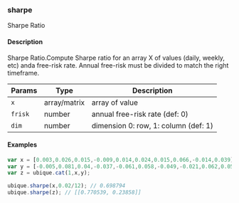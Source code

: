 ### sharpe
Sharpe Ratio


#### Description

Sharpe Ratio.Compute Sharpe ratio for an array X of values (daily, weekly, etc) anda free-risk rate. Annual free-risk must be divided to match the right timeframe.


|Params|Type|Description
|---------|----|-----------
|`x` | array/matrix |     array of value
|`frisk` | number | annual free-risk rate (def: 0)
|`dim` | number | dimension 0: row, 1: column (def: 1)


#### Examples

```js
var x = [0.003,0.026,0.015,-0.009,0.014,0.024,0.015,0.066,-0.014,0.039];
var y = [-0.005,0.081,0.04,-0.037,-0.061,0.058,-0.049,-0.021,0.062,0.058];
var z = ubique.cat(1,x,y);

ubique.sharpe(x,0.02/12); // 0.698794
ubique.sharpe(z); // [[0.770539, 0.23858]]
```

